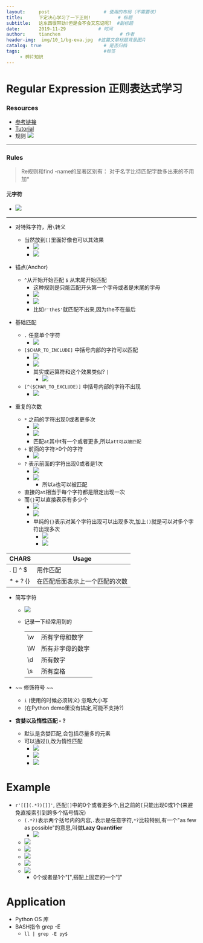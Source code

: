 ```yaml
---
layout:     post                    # 使用的布局（不需要改）
title:      下定决心学习了一下正则!          # 标题 
subtitle:   这东西很带劲!但是会不会又忘记呢?  #副标题
date:       2019-11-29            # 时间
author:     tianchen                      # 作者
header-img:  img/10_1/bg-eva.jpg  #这篇文章标题背景图片  
catalog: true                       # 是否归档
tags:                               #标签
     - 碎片知识
---
```


# Regular Expression 正则表达式学习

### Resources
 
* [参考链接](https://github.com/ziishaned/learn-regex/blob/master/translations/README-cn.md)
* [Tutorial](https://regex101.com/r/dmRygT/1)
* 规则 ![](https://github.com/ziishaned/learn-regex/blob/master/img/regexp-cn.png?raw=true)

---

### Rules

> Re规则和find -name的显著区别有： 对于名字比待匹配字数多出来的不用加*

#### 元字符

* ![](https://github.com/A-suozhang/MyPicBed/raw/master/img/20191129104242.png)

---

* 对特殊字符，用```\```转义
  * 当然放到```[]```里面好像也可以其效果
    * ![](https://github.com/A-suozhang/MyPicBed/raw/master/img/20191129111007.png)
    * ![](https://github.com/A-suozhang/MyPicBed/raw/master/img/20191129111044.png)

* 锚点(Anchor)
  * ```^```从开始开始匹配  ```$``` 从末尾开始匹配 
    * 这种规则是只能匹配开头第一个字母或者是末尾的字母
    * ![](https://github.com/A-suozhang/MyPicBed/raw/master/img/20191129103922.png)
    * ![](https://github.com/A-suozhang/MyPicBed/raw/master/img/20191129104119.png)
    * 比如```r'the$'```就匹配不出来,因为the不在最后

* 基础匹配
  * ```.``` 任意单个字符  
      * ![](https://github.com/A-suozhang/MyPicBed/raw/master/img/20191129104354.png)
  * ```[$CHAR_TO_INCLUDE]``` 中括号内部的字符可以匹配
    * ![](https://github.com/A-suozhang/MyPicBed/raw/master/img/20191129104556.png)
    * ![](https://github.com/A-suozhang/MyPicBed/raw/master/img/20191129104624.png)
    * 其实或运算符和这个效果类似? ```|```
      * ![](https://github.com/A-suozhang/MyPicBed/raw/master/img/20191129110452.png)
  * ```[^($CHAR_TO_EXCLUDE)]``` 中括号内部的字符不出现
    * ![](https://github.com/A-suozhang/MyPicBed/raw/master/img/20191129104802.png)

* 重复的次数
  * ```*``` 之前的字符出现0或者更多次   
    * ![](https://github.com/A-suozhang/MyPicBed/raw/master/img/20191129105412.png)
    * ![](https://github.com/A-suozhang/MyPicBed/raw/master/img/20191129105858.png)
    * 匹配```at```其中t有一个或者更多,所以```att可以被匹配```
  * ```+``` 前面的字符>0个的字符 
    * ![](https://github.com/A-suozhang/MyPicBed/raw/master/img/20191129105650.png)
  * ```?``` 表示前面的字符出现0或者是1次
    * ![](https://github.com/A-suozhang/MyPicBed/raw/master/img/20191129105515.png)
    * ![](https://github.com/A-suozhang/MyPicBed/raw/master/img/20191129105553.png)
      * 所以```a```也可以被匹配
  * 直接的```at```相当于每个字符都是限定出现一次
  * 而```{}```可以直接表示有多少个
    * ![](https://github.com/A-suozhang/MyPicBed/raw/master/img/20191129105953.png)
    * ![](https://github.com/A-suozhang/MyPicBed/raw/master/img/20191129110023.png)
    * 单纯的```{}```表示对某个字符出现可以出现多次,加上```()```就是可以对多个字符出现多次
      * ![](https://github.com/A-suozhang/MyPicBed/raw/master/img/20191129110702.png)
      * ![](https://github.com/A-suozhang/MyPicBed/raw/master/img/20191129110752.png)

|CHARS| Usage|
|--|--|
|. [] ^ $|用作匹配|
|* + ? {}|在匹配后面表示上一个匹配的次数|

* 简写字符
  * ![](https://github.com/A-suozhang/MyPicBed/raw/master/img/20191129111231.png)
  * 记录一下经常用到的

    |||
    |--|--|
    |\w|所有字母和数字|
    |\W|所有非字母的数字|
    |\d|所有数字|
    |\s|所有空格|

* ~~ 修饰符号 ~~
  * ```i``` (使用的时候必须转义) 忽略大小写
  * (在Python demo里没有搞定,可能不支持?)

* **贪婪以及惰性匹配 - ?**
  * 默认是贪婪匹配,会包括尽量多的元素
  * 可以通过(),改为惰性匹配
    * ![](https://github.com/A-suozhang/MyPicBed/raw/master/img/20191129114137.png)
    * ![](https://github.com/A-suozhang/MyPicBed/raw/master/img/20191129114205.png)
    * ![](https://github.com/A-suozhang/MyPicBed/raw/master/img/20191129114248.png)

# Example

* ```r'[[](.*?)[]]'```, 匹配```[]```中的0个或者更多个,且之前的```[```只能出现0或1个(来避免直接索引到跨多个括号情况)
  * ```(.*?)```表示两个括号内的内容,```.```表示是任意字符,```*?```比较特别,有一个"as few as possible"的意思,叫做**Lazy Quantifier**
    * ![](https://github.com/A-suozhang/MyPicBed/raw/master/img/20191129113240.png)
  * ![](https://github.com/A-suozhang/MyPicBed/raw/master/img/20191129112119.png)
  * ![](https://github.com/A-suozhang/MyPicBed/raw/master/img/20191129112137.png)
  * ![](https://github.com/A-suozhang/MyPicBed/raw/master/img/20191129112302.png)
  * ![](https://github.com/A-suozhang/MyPicBed/raw/master/img/20191129112429.png)
  * ![](https://github.com/A-suozhang/MyPicBed/raw/master/img/20191129112457.png)
    * 0个或者是1个"[",搭配上固定的一个"]"

# Application

* Python OS 库
* BASH指令 grep -E
  * ```ll | grep -E py$```